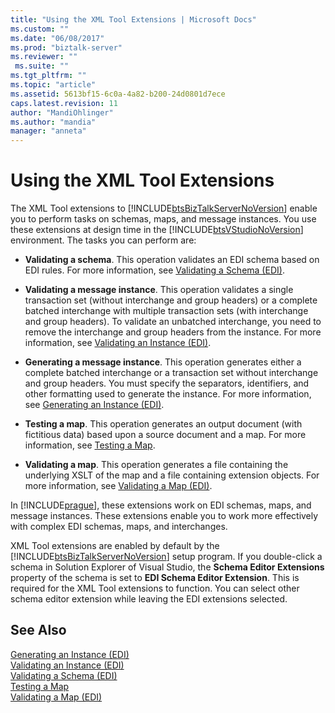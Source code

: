 ```yaml
---
title: "Using the XML Tool Extensions | Microsoft Docs"
ms.custom: ""
ms.date: "06/08/2017"
ms.prod: "biztalk-server"
ms.reviewer: ""
 ms.suite: ""
ms.tgt_pltfrm: ""
ms.topic: "article"
ms.assetid: 5613bf15-6c0a-4a82-b200-24d0801d7ece
caps.latest.revision: 11
author: "MandiOhlinger"
ms.author: "mandia"
manager: "anneta"
---
```

# Using the XML Tool Extensions
The XML Tool extensions to [!INCLUDE[btsBizTalkServerNoVersion](../includes/btsbiztalkservernoversion-md.md)] enable you to perform tasks on schemas, maps, and message instances. You use these extensions at design time in the [!INCLUDE[btsVStudioNoVersion](../includes/btsvstudionoversion-md.md)] environment. The tasks you can perform are:  
  
-   **Validating a schema**. This operation validates an EDI schema based on EDI rules. For more information, see [Validating a Schema (EDI)](../core/validating-a-schema-edi.md).  
  
-   **Validating a message instance**. This operation validates a single transaction set (without interchange and group headers) or a complete batched interchange with multiple transaction sets (with interchange and group headers). To validate an unbatched interchange, you need to remove the interchange and group headers from the instance. For more information, see [Validating an Instance (EDI)](../core/validating-an-instance-edi.md).  
  
-   **Generating a message instance**. This operation generates either a complete batched interchange or a transaction set without interchange and group headers. You must specify the separators, identifiers, and other formatting used to generate the instance. For more information, see [Generating an Instance (EDI)](../core/generating-an-instance-edi.md).  
  
-   **Testing a map**. This operation generates an output document (with fictitious data) based upon a source document and a map. For more information, see [Testing a Map](../core/testing-a-map.md).  
  
-   **Validating a map**. This operation generates a file containing the underlying XSLT of the map and a file containing extension objects. For more information, see [Validating a Map (EDI)](../core/validating-a-map-edi.md).  
  
 In [!INCLUDE[prague](../includes/prague-md.md)], these extensions work on EDI schemas, maps, and message instances. These extensions enable you to work more effectively with complex EDI schemas, maps, and interchanges.  
  
 XML Tool extensions are enabled by default by the [!INCLUDE[btsBizTalkServerNoVersion](../includes/btsbiztalkservernoversion-md.md)] setup program. If you double-click a schema in Solution Explorer of Visual Studio, the **Schema Editor Extensions** property of the schema is set to **EDI Schema Editor Extension**. This is required for the XML Tool extensions to function. You can select other schema editor extension while leaving the EDI extensions selected.  
  
## See Also  
 [Generating an Instance (EDI)](../core/generating-an-instance-edi.md)   
 [Validating an Instance (EDI)](../core/validating-an-instance-edi.md)   
 [Validating a Schema (EDI)](../core/validating-a-schema-edi.md)   
 [Testing a Map](../core/testing-a-map.md)   
 [Validating a Map (EDI)](../core/validating-a-map-edi.md)